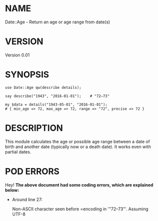 # NAME

Date::Age - Return an age or age range from date(s)

# VERSION

Version 0.01

# SYNOPSIS

    use Date::Age qw(describe details);

    say describe("1943", "2016-01-01");    # "72–73"

    my $data = details("1943-05-01", "2016-01-01");
    # { min_age => 72, max_age => 72, range => "72", precise => 72 }

# DESCRIPTION

This module calculates the age or possible age range between a date of birth
and another date (typically now or a death date).
It works even with partial dates.

# POD ERRORS

Hey! **The above document had some coding errors, which are explained below:**

- Around line 27:

    Non-ASCII character seen before =encoding in '"72–73"'. Assuming UTF-8
